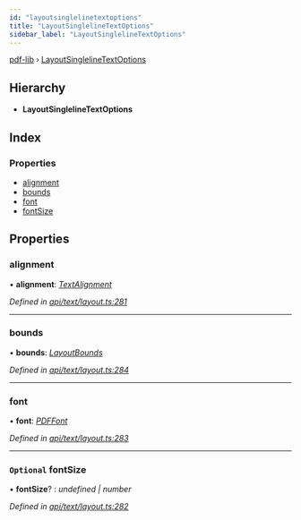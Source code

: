 ```yaml
---
id: "layoutsinglelinetextoptions"
title: "LayoutSinglelineTextOptions"
sidebar_label: "LayoutSinglelineTextOptions"
---
```


[pdf-lib](../index.md) › [LayoutSinglelineTextOptions](layoutsinglelinetextoptions.md)

## Hierarchy

* **LayoutSinglelineTextOptions**

## Index

### Properties

* [alignment](layoutsinglelinetextoptions.md#alignment)
* [bounds](layoutsinglelinetextoptions.md#bounds)
* [font](layoutsinglelinetextoptions.md#font)
* [fontSize](layoutsinglelinetextoptions.md#optional-fontsize)

## Properties

###  alignment

• **alignment**: *[TextAlignment](../enums/textalignment.md)*

*Defined in [api/text/layout.ts:281](https://github.com/Hopding/pdf-lib/blob/d213f92/src/api/text/layout.ts#L281)*

___

###  bounds

• **bounds**: *[LayoutBounds](layoutbounds.md)*

*Defined in [api/text/layout.ts:284](https://github.com/Hopding/pdf-lib/blob/d213f92/src/api/text/layout.ts#L284)*

___

###  font

• **font**: *[PDFFont](../classes/pdffont.md)*

*Defined in [api/text/layout.ts:283](https://github.com/Hopding/pdf-lib/blob/d213f92/src/api/text/layout.ts#L283)*

___

### `Optional` fontSize

• **fontSize**? : *undefined | number*

*Defined in [api/text/layout.ts:282](https://github.com/Hopding/pdf-lib/blob/d213f92/src/api/text/layout.ts#L282)*
